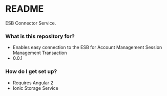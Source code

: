 # README #

ESB Connector Service.

### What is this repository for? ###

* Enables easy connection to the ESB for Account Management Session Management Transaction
* 0.0.1

### How do I get set up? ###

* Requires Angular 2
* Ionic Storage Service